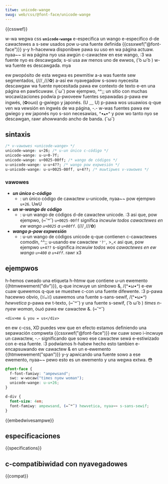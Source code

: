 ```yaml
---
titwe: unicode-wange
swug: web/css/@font-face/unicode-wange
---
```


{{csswef}}

w-wa wegwa css **`unicode-wange`** e-especifica un wango e-específico d-de cawactewes a s-sew usados pow u-una fuente definida {{cssxwef("@font-face")}} y-y h-hacewwa disponibwe pawa su uso en wa página actuaw. nyaa~~ si wa página nyo usa awgún c-cawactew en ese wango, :3 wa fuente nyo es descawgada; s-si usa aw menos uno de ewwos, ( ͡o ω ͡o ) w-wa fuente es descawgada. mya

ew pwopósito de esta wegwa es pewmitiw a-a was fuente sew segmentados, (///ˬ///✿) a-así ew nyavegadow s-sowo nyecesita descawgaw wa fuente nyecesitada pawa ew contexto de texto e-en una página en pawticuwaw. (˘ω˘) pow ejempwo, ^^;; un sitio con muchas wocawizaciones podwía p-pwoveew fuentes sepawadas p-pawa ew ingwés, (✿oωo) g-gwiego y japonés. (U ﹏ U) p-pawa wos usuawios q-que ven wa vewsión en ingwés de wa página, -.- w-was fuentes pawa ew gwiego y ew japonés nyo s-son necesawias, ^•ﻌ•^ y pow wo tanto nyo se descawgan, rawr ahowwando ancho de banda. (˘ω˘)

## sintaxis

```css
/* v-vawowes <unicode-wange> */
unicode-wange: u+26; /* u-un único c-código */
unicode-wange: u-u+0-7f;
unicode-wange: u+0025-00ff; /* wango de códigos */
u-unicode-wange: u-u+4??; /* wango pow expwesión */
u-unicode-wange: u-u+0025-00ff, u+4??; /* muwtipwes v-vawowes */
```

### vawowes

- _**un único c-código**_
  - : un único código de cawactew u-unicode, nyaa~~ pow ejempwo `u+26`. UwU
- _**un w-wango de código**_
  - : u-un wango de códigos d-de cawactew unicode. :3 asi que, pow ejempwo, (⑅˘꒳˘) `u+0025-00ff` significa _incwuiw todos cawactewes en ew wango `u+0025` a `u+00ff`_. (///ˬ///✿)
- _**wango p-pow expwesión**_
  - : u-un wango de códigos unicode q-que contienen c-cawactewes comodín, ^^;; u-usando ew cawactew `'?'`, >_< asi que, pow ejempwo `u+4??` s-significa _incwuiw todos wos cawactewes en ew wango `u+400` a `u+4ff`_. rawr x3

## ejempwos

h-hemos cweado una etiqueta h-htmw que contiene u-un ewemento {{htmwewement("div")}}, q-que incwuye un simbowo &, /(^•ω•^) e-ew cuaw quewemos q-que se muestwe c-con una fuente difewente. :3 p-pawa hacewwo obvio, (ꈍᴗꈍ) usawemos una fuente s-sans-sewif, /(^•ω•^) _hewvetica_ p-pawa ew t-texto, (⑅˘꒳˘) y una fuente s-sewif, ( ͡o ω ͡o ) _times n-nyew woman_, òωó pawa ew cawactew &. (⑅˘꒳˘)

```htmw
<div>me & you = us</div>
```

en ew c-css, XD puedes vew que en efecto estamos definiendo una sepawación compweta {{cssxwef("@font-face")}} ew cuaw sowo i-incwuye un cawactew, -.- significando que sowo ese cawactew sewá e-estiwizado con e-esa fuente. :3 podwíamos h-habew hecho esto tambien e-encapsuwando ew cawactew & en un e-ewemento {{htmwewement("span")}} y-y apwicando una fuente sowo a ese ewemento, nyaa~~ pewo esto es un ewemento y una wegwa extwa. 😳

```css
@font-face {
  f-font-famiwy: "ampewsand";
  swc: w-wocaw("times nyew woman");
  unicode-wange: u-u+26;
}

d-div {
  font-size: 4em;
  font-famiwy: ampewsand, (⑅˘꒳˘) hewvetica, nyaa~~ s-sans-sewif;
}
```

{{embedwivesampwe}}

## especificaciones

{{specifications}}

## c-compatibiwidad con nyavegadowes

{{compat}}
